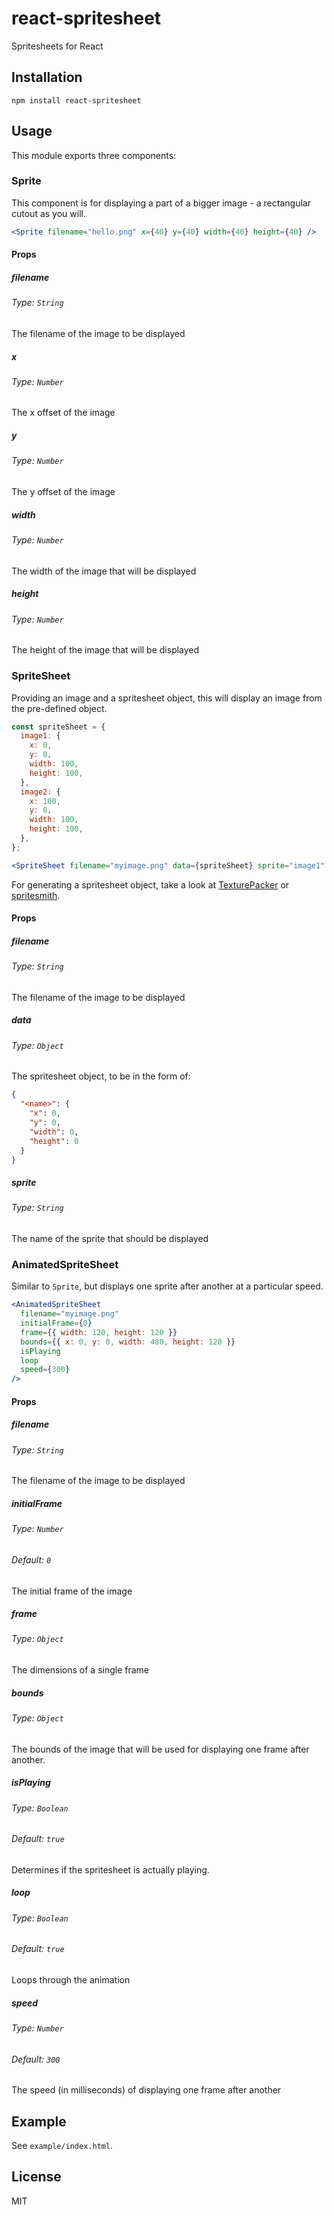 # react-spritesheet
Spritesheets for React

## Installation

```
npm install react-spritesheet
```

## Usage
This module exports three components:

### Sprite
This component is for displaying a part of a bigger image - a rectangular cutout as you will.

```jsx
<Sprite filename="hello.png" x={40} y={40} width={40} height={40} />
```

#### Props

##### filename
###### Type: `String`

The filename of the image to be displayed

##### x
###### Type: `Number`

The x offset of the image

##### y
###### Type: `Number`

The y offset of the image

##### width
###### Type: `Number`

The width of the image that will be displayed

##### height
###### Type: `Number`

The height of the image that will be displayed

### SpriteSheet
Providing an image and a spritesheet object, this will display an image from the pre-defined object.

```jsx
const spriteSheet = {
  image1: {
    x: 0,
    y: 0,
    width: 100,
    height: 100,
  },
  image2: {
    x: 100,
    y: 0,
    width: 100,
    height: 100,
  },
};

<SpriteSheet filename="myimage.png" data={spriteSheet} sprite="image1" />
```

For generating a spritesheet object, take a look at [TexturePacker](https://www.codeandweb.com/texturepacker) or [spritesmith](https://github.com/Ensighten/spritesmith).

#### Props

##### filename
###### Type: `String`

The filename of the image to be displayed

##### data
###### Type: `Object`

The spritesheet object, to be in the form of:
```json
{
  "<name>": {
    "x": 0,
    "y": 0,
    "width": 0,
    "height": 0
  }
}
```

##### sprite
###### Type: `String`

The name of the sprite that should be displayed

### AnimatedSpriteSheet
Similar to `Sprite`, but displays one sprite after another at a particular speed.

```jsx
<AnimatedSpriteSheet
  filename="myimage.png"
  initialFrame={0}
  frame={{ width: 120, height: 120 }}
  bounds={{ x: 0, y: 0, width: 480, height: 120 }}
  isPlaying
  loop
  speed={300}
/>
```

#### Props

##### filename
###### Type: `String`

The filename of the image to be displayed

##### initialFrame
###### Type: `Number`
###### Default: `0`

The initial frame of the image

##### frame
###### Type: `Object`

The dimensions of a single frame

##### bounds
###### Type: `Object`

The bounds of the image that will be used for displaying one frame after another.

##### isPlaying
###### Type: `Boolean`
###### Default: `true`

Determines if the spritesheet is actually playing.

##### loop
###### Type: `Boolean`
###### Default: `true`

Loops through the animation

##### speed
###### Type: `Number`
###### Default: `300`

The speed (in milliseconds) of displaying one frame after another

## Example

See `example/index.html`.

## License

MIT
